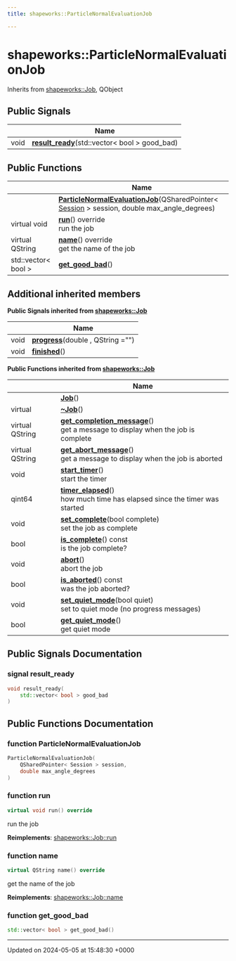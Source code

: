 ```yaml
---
title: shapeworks::ParticleNormalEvaluationJob

---
```


# shapeworks::ParticleNormalEvaluationJob





Inherits from [shapeworks::Job](../Classes/classshapeworks_1_1Job.md), QObject

## Public Signals

|                | Name           |
| -------------- | -------------- |
| void | **[result_ready](../Classes/classshapeworks_1_1ParticleNormalEvaluationJob.md#signal-result-ready)**(std::vector< bool > good_bad) |

## Public Functions

|                | Name           |
| -------------- | -------------- |
| | **[ParticleNormalEvaluationJob](../Classes/classshapeworks_1_1ParticleNormalEvaluationJob.md#function-particlenormalevaluationjob)**(QSharedPointer< [Session](../Classes/classshapeworks_1_1Session.md) > session, double max_angle_degrees) |
| virtual void | **[run](../Classes/classshapeworks_1_1ParticleNormalEvaluationJob.md#function-run)**() override<br>run the job  |
| virtual QString | **[name](../Classes/classshapeworks_1_1ParticleNormalEvaluationJob.md#function-name)**() override<br>get the name of the job  |
| std::vector< bool > | **[get_good_bad](../Classes/classshapeworks_1_1ParticleNormalEvaluationJob.md#function-get-good-bad)**() |

## Additional inherited members

**Public Signals inherited from [shapeworks::Job](../Classes/classshapeworks_1_1Job.md)**

|                | Name           |
| -------------- | -------------- |
| void | **[progress](../Classes/classshapeworks_1_1Job.md#signal-progress)**(double , QString  ="") |
| void | **[finished](../Classes/classshapeworks_1_1Job.md#signal-finished)**() |

**Public Functions inherited from [shapeworks::Job](../Classes/classshapeworks_1_1Job.md)**

|                | Name           |
| -------------- | -------------- |
| | **[Job](../Classes/classshapeworks_1_1Job.md#function-job)**() |
| virtual | **[~Job](../Classes/classshapeworks_1_1Job.md#function-~job)**() |
| virtual QString | **[get_completion_message](../Classes/classshapeworks_1_1Job.md#function-get-completion-message)**()<br>get a message to display when the job is complete  |
| virtual QString | **[get_abort_message](../Classes/classshapeworks_1_1Job.md#function-get-abort-message)**()<br>get a message to display when the job is aborted  |
| void | **[start_timer](../Classes/classshapeworks_1_1Job.md#function-start-timer)**()<br>start the timer  |
| qint64 | **[timer_elapsed](../Classes/classshapeworks_1_1Job.md#function-timer-elapsed)**()<br>how much time has elapsed since the timer was started  |
| void | **[set_complete](../Classes/classshapeworks_1_1Job.md#function-set-complete)**(bool complete)<br>set the job as complete  |
| bool | **[is_complete](../Classes/classshapeworks_1_1Job.md#function-is-complete)**() const<br>is the job complete?  |
| void | **[abort](../Classes/classshapeworks_1_1Job.md#function-abort)**()<br>abort the job  |
| bool | **[is_aborted](../Classes/classshapeworks_1_1Job.md#function-is-aborted)**() const<br>was the job aborted?  |
| void | **[set_quiet_mode](../Classes/classshapeworks_1_1Job.md#function-set-quiet-mode)**(bool quiet)<br>set to quiet mode (no progress messages)  |
| bool | **[get_quiet_mode](../Classes/classshapeworks_1_1Job.md#function-get-quiet-mode)**()<br>get quiet mode  |


## Public Signals Documentation

### signal result_ready

```cpp
void result_ready(
    std::vector< bool > good_bad
)
```


## Public Functions Documentation

### function ParticleNormalEvaluationJob

```cpp
ParticleNormalEvaluationJob(
    QSharedPointer< Session > session,
    double max_angle_degrees
)
```


### function run

```cpp
virtual void run() override
```

run the job 

**Reimplements**: [shapeworks::Job::run](../Classes/classshapeworks_1_1Job.md#function-run)


### function name

```cpp
virtual QString name() override
```

get the name of the job 

**Reimplements**: [shapeworks::Job::name](../Classes/classshapeworks_1_1Job.md#function-name)


### function get_good_bad

```cpp
std::vector< bool > get_good_bad()
```


-------------------------------

Updated on 2024-05-05 at 15:48:30 +0000